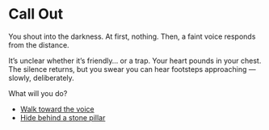 # Call Out
You shout into the darkness. At first, nothing. Then, a faint voice responds from the distance.

It’s unclear whether it’s friendly… or a trap. Your heart pounds in your chest. The silence returns, but you swear you can hear footsteps approaching — slowly, deliberately.

What will you do?

- [Walk toward the voice](voice.md)
- [Hide behind a stone pillar](pillar.md)
